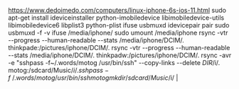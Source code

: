 https://www.dedoimedo.com/computers/linux-iphone-6s-ios-11.html
sudo apt-get install ideviceinstaller python-imobiledevice libimobiledevice-utils libimobiledevice6 libplist3 python-plist ifuse usbmuxd
idevicepair pair
sudo usbmuxd -f -v
ifuse /media/iphone/
sudo umount /media/iphone
rsync -vtr --progress --human-readable --stats /media/iphone/DCIM/. thinkpade:/pictures/iphone/DCIM/.
rsync -vtr --progress --human-readable --stats /media/iphone/DCIM/. thinkpadw:/pictures/iphone/DCIM/.
rsync -avr -e "sshpass -f~/.words/motog /usr/bin/ssh" --copy-links --delete $DIR/$i/. motog:/sdcard/Music/$i/.
sshpass -f~/.words/motog /usr/bin/ssh motog mkdir /sdcard/Music/$i/
                                                                            |

